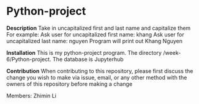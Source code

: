 # Python-project

**Description**
Take in uncapitalized first and last name and capitalize them
For example: 
Ask user for uncapitalized first name: khang
Ask user for uncapitalized last name: nguyen
Program will print out Khang Nguyen

**Installation**
This is my python-project program. The directory /week-6/Python-project. The database is Jupyterhub

**Contribution**
When contributing to this repository, please first discuss the change you wish to make via issue, email, or any other method with the owners of this repository before making a change


Members:
Zhimin Li 